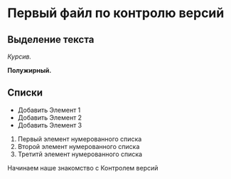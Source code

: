 # Первый файл по контролю версий


## Выделение текста



*Курсив.*

**Полужирный.**

## Списки

* Добавить Элемент 1
* Добавить Элемент 2
* Добавить Элемент 3

1. Первый элемент нумерованного списка
2. Второй элемент нумерованного списка
3. Третитй элемент нумерованного списка



Начинаем наше знакомство с Контролем версий